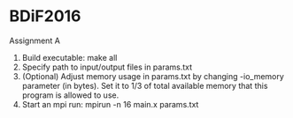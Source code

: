 # BDiF2016

Assignment A

1. Build executable:
  make all
2. Specify path to input/output files in params.txt
3. (Optional) Adjust memory usage in params.txt by changing  -io_memory parameter (in bytes). Set it to 1/3 of total available memory that this program is allowed to use.
4. Start an mpi run:
  mpirun -n 16 main.x params.txt

